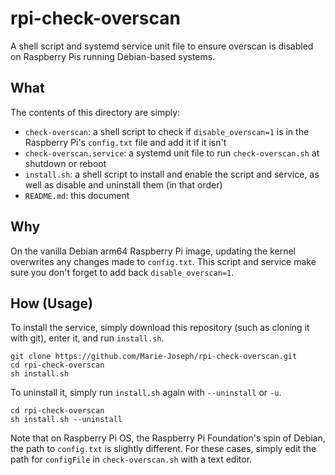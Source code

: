 # rpi-check-overscan
A shell script and systemd service unit file to ensure overscan is disabled
on Raspberry Pis running Debian-based systems.

## What
The contents of this directory are simply:
* `check-overscan`: a shell script to check if `disable_overscan=1` is in the Raspberry Pi's
`config.txt` file and add it if it isn't
* `check-overscan.service`: a systemd unit file to run `check-overscan.sh` at shutdown or reboot
* `install.sh`: a shell script to install and enable the script and service, as well as disable
and uninstall them (in that order)
* `README.md`: this document

## Why
On the vanilla Debian arm64 Raspberry Pi image, updating the kernel overwrites any changes
made to `config.txt`. This script and service make sure you don't forget to add back
`disable_overscan=1`.

## How (Usage)
To install the service, simply download this repository (such as cloning it with git), enter it,
and run `install.sh`.
```
git clone https://github.com/Marie-Joseph/rpi-check-overscan.git
cd rpi-check-overscan
sh install.sh
```
To uninstall it, simply run `install.sh` again with `--uninstall` or `-u`.
```
cd rpi-check-overscan
sh install.sh --uninstall
```

Note that on Raspberry Pi OS, the Raspberry Pi Foundation's spin of Debian, the
path to `config.txt` is slightly different. For these cases, simply edit the
path for `configFile` in `check-overscan.sh` with a text editor.
